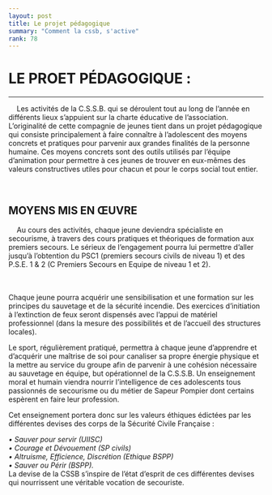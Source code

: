 ```yaml
---
layout: post
title: Le projet pédagogique
summary: "Comment la cssb, s'active"
rank: 78
---
```

# LE PROET PÉDAGOGIQUE :
--- 

$\hspace{10pt}$
Les activités de la C.S.S.B. qui se déroulent tout au long de l’année en différents lieux s’appuient sur la charte éducative de l’association. L’originalité de cette compagnie de jeunes tient dans un projet pédagogique qui consiste principalement à faire connaître à l’adolescent des moyens concrets et pratiques pour parvenir aux grandes finalités de la personne humaine. Ces moyens concrets sont des outils utilisés par l’équipe d’animation pour permettre à ces jeunes de trouver en eux-mêmes des valeurs constructives utiles pour chacun et pour le corps social tout entier.
</div>
<br>

## MOYENS MIS EN ŒUVRE 

 $\hspace{10pt}$
Au cours des activités, chaque jeune deviendra spécialiste en secourisme, à travers des cours pratiques et théoriques de formation aux premiers secours. Le sérieux de l’engagement pourra lui permettre d’aller jusqu’à l’obtention du PSC1 (premiers secours civils de niveau 1) et des P.S.E. 1 & 2 (C Premiers Secours en Equipe de niveau 1 et 2).

<br> 
<br>
Chaque jeune pourra acquérir une sensibilisation et une formation sur les principes du sauvetage et de la sécurité incendie. Des exercices d’initiation à l’extinction de feux seront dispensés avec l’appui de matériel professionnel (dans la mesure des possibilités et de l’accueil des structures locales). 


Le sport, régulièrement pratiqué, permettra à chaque jeune d’apprendre et d’acquérir une maîtrise de soi pour canaliser sa propre énergie physique et la mettre au service du groupe afin de parvenir à une cohésion nécessaire au sauvetage en équipe, but opérationnel de la C.S.S.B. Un enseignement moral et humain viendra nourrir l’intelligence de ces adolescents tous passionnés de secourisme ou du métier de Sapeur Pompier dont certains espèrent en faire leur profession. 


Cet enseignement portera donc sur les valeurs éthiques édictées par les différentes devises des corps de la Sécurité Civile Française : 
<br>

<i>• Sauver pour servir (UIISC) <br>
• Courage et Dévouement (SP civils) <br>
• Altruisme, Efficience, Discrétion
(Ethique BSPP) <br>
• Sauver ou Périr (BSPP). </i>
<br>
La devise de la CSSB s’inspire de l’état d’esprit de ces différentes devises qui nourrissent une véritable vocation de secouriste.